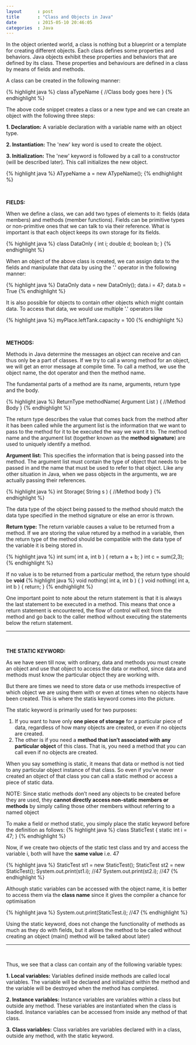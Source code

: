 ```yaml
---
layout      : post
title       : "Class and Objects in Java"
date        : 2015-05-10 20:46:05
categories  : Java
---
```


In the object oriented world, a class is nothing but a blueprint or a template for creating different objects. Each class defines some properties and behaviors. Java objects exhibit these properties and behaviors that are defined by its class. These properties and behaviours are defined in a class by means of fields and methods.

A class can be created in the following manner:

{% highlight java %}
class aTypeName 
{
    //Class body goes here
}
{% endhighlight %}

The above code snippet creates a class or a new type and we can create an object with the following three steps:

**1. Declaration:** A variable declaration with a variable name with an object type.

**2. Instantiation:** The 'new' key word is used to create the object.

**3. Initialization:** The 'new' keyword is followed by a call to a constructor (will be described later). This call initializes the new object.
 
{% highlight java %}
ATypeName a = new ATypeName();
{% endhighlight %}

<br>

**FIELDS:**

When we define a class, we can add two types of elements to it: fields (data members) and methods (member functions). Fields can be primitive types or non-primitive ones that we can talk to via their reference. What is important is that each object keeps its own storage for its fields.

{% highlight java %}
class DataOnly 
{
    int i;
    double d;
    boolean b;
}
{% endhighlight %}

When an object of the above class is created, we can assign data to the fields and manipulate that data by using the '.' operator in the following manner:

{% highlight java %}
DataOnly data =  new DataOnly();
data.i = 47;
data.b = True
{% endhighlight %}

It is also possible for objects to contain other objects which might contain data. To access that data, we would use multiple '.' operators like

{% highlight java %}
myPlace.leftTank.capacity = 100
{% endhighlight %}

<br>

**METHODS:**

Methods in Java determine the messages an object can receive and can thus only be a part of classes. If we try to call a wrong method for an object, we will get an error message at compile time. To call a method, we use the object name, the dot operator and then the method name.

The fundamental parts of a method are its name, arguments, return type and the body. 

{% highlight java %}
ReturnType methodName( Argument List )
{
    //Method Body
}
{% endhighlight %}

The return type describes the value that comes back from the method after it has been called while the argument list is the information that we want to pass to the method for it to be executed the way we want it to. The method name and the argument list (together known as the **method signature**) are used to uniquely identify a method.

**Argument list:** This specifies the information that is being passed into the method. The argument list must contain the type of object that needs to be passed in and the name that must be used to refer to that object. Like any other situation in Java, when we pass objects in the arguments, we are actually passing their references.

{% highlight java %}
int Storage( String s )
{
    //Method body
}
{% endhighlight %}

The data type of the object being passed to the method should match the data type specified in the method signature or else an error is thrown. 

**Return type:** The return variable causes a value to be returned from a method. If we are storing the value retured by a method in a variable, then the return type of the method should be compatible with the data type of the variable it is being stored in. 

{% highlight java %}
int sum( int a, int b )
{
    return a + b;
}
int c = sum(2,3);
{% endhighlight %}

If no value is to be returned from a particular method, the return type should be **void**
{% highlight java %}
void nothing( int a, int b ) { }
void nothing( int a, int b ) 
{
    return;
}
{% endhighlight %}

One important point to note about the return statement is that it is always the last statement to be executed in a method. This means that once a return statement is encountered, the flow of control will exit from the method and go back to the caller method without executing the statements below the return statement.

***
<br>

**THE STATIC KEYWORD:**

As we have seen till now, with ordinary, data and methods you must create an object and use that object to access the data or method, since data and methods must know the particular object they are working with. 

But there are times we need to store data or use methods irrespective of which object we are using them with or even at times when no objects have been created. This is where the statis keyword comes into the picture.

The static keyword is primarily used for two purposes:

1. If you want to have only **one piece of storage** for a particular piece of data, regardless of how many objects are created, or even if no objects are created. 
2. The other is if you need a **method that isn’t associated with any particular object** of this class. That is, you need a method that you can call even if no objects are created. 

When you say something is static, it means that data or method is not tied to any particular object instance of that class. So even if you’ve never created an object of that class you can call a static method or access a piece of static data.

NOTE: Since static methods don’t need any objects to be created before they are used, they **cannot directly access non-static members or methods** by simply calling those other members without referring to a named object

To make a field or method static, you simply place the static keyword before the definition as follows:
{% highlight java %}
class StaticTest
{
    static int i = 47;
}
{% endhighlight %}

Now, if we create two objects of the static test class and try and access the variable i, both will have the **same value** i.e. 47

{% highlight java %}
StaticTest st1 = new StaticTest();
StaticTest st2 = new StaticTest();
System.out.print(st1.i); //47
System.out.print(st2.i); //47
{% endhighlight %}

Although static variables can be accessed with the object name, it is better to access them via the **class name** since it gives the compiler a chance for optimisation

{% highlight java %}
System.out.print(StaticTest.i); //47
{% endhighlight %}

Using the static keyword, does not change the functionality of methods as much as they do with fields, but it allows the method to be called without creating an object (main() method will be talked about later)

***
<br>

Thus, we see that a class can contain any of the following variable types:

**1. Local variables:** Variables defined inside methods are called local variables. The variable will be declared and initialized within the method and the variable will be destroyed when the method has completed.

**2. Instance variables:** Instance variables are variables within a class but outside any method. These variables are instantiated when the class is loaded. Instance variables can be accessed from inside any method of that class.

**3. Class variables:** Class variables are variables declared with in a class, outside any method, with the static keyword.



